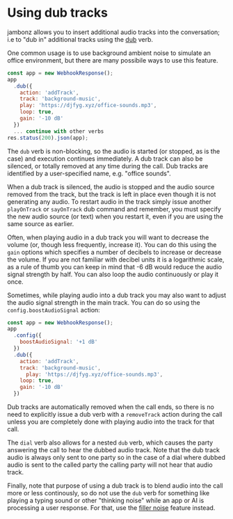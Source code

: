 # Using dub tracks
jambonz allows you to insert additional audio tracks into the conversation; i.e to "dub in" additional tracks using the [dub](/docs/webhooks/dub) verb. 

One common usage is to use background ambient noise to simulate an office environment, but there are many possibile ways to use this feature.

```js
const app = new WebhookResponse();
app
  .dub({
    action: 'addTrack',
    track: 'background-music',
    play: 'https://djfyg.xyz/office-sounds.mp3',
    loop: true,
    gain: '-10 dB'
  })
  ... continue with other verbs
res.status(200).json(app);
```

The `dub` verb is non-blocking, so the audio is started (or stopped, as is the case) and execution continues immediately.  A dub track can also be silenced, or totally removed at any time during the call. Dub tracks are identified by a user-specified name, e.g. "office sounds".

When a dub track is silenced, the audio is stopped and the audio source removed from the track, but the track is left in place even though it is not generating any audio.  To restart audio in the track simply issue another `playOnTrack` or `sayOnTrack` dub command and remember, you must specify the new audio source (or text) when you restart it, even if you are using the same source as earlier.

Often, when playing audio in a dub track you will want to decrease the volume (or, though less frequently, increase it).  You can do this using the `gain` options which specifies a number of decibels to increase or decrease the volume.  If you are not familiar with decibel units it is a logarithmic scale, as a rule of thumb you can keep in mind that -6 dB would reduce the audio signal strength by half.  You can also loop the audio continuously or play it once.

Sometimes, while playing audio into a dub track you may also want to adjust the audio signal strength in the main track.  You can do so using the `config.boostAudioSignal` action:

```js
const app = new WebhookResponse();
app
  .config({
    boostAudioSignal: '+1 dB'
  })
  .dub({
    action: 'addTrack',
    track: 'background-music',
      play: 'https://djfyg.xyz/office-sounds.mp3',
    loop: true,
    gain: '-10 dB'
  })
```

Dub tracks are automatically removed when the call ends, so there is no need to explicitly issue a dub verb with a `removeTrack` action during the call unless you are completely done with playing audio into the track for that call.

The `dial` verb also allows for a nested `dub` verb, which causes the party answering the call to hear the dubbed audio track.  Note that the dub track audio is always only sent to one party so in the case of a dial where dubbed audio is sent to the called party the calling party will not hear that audio track.

Finally, note that purpose of using a dub track is to blend audio into the call more or less continously, so do not use the `dub` verb for something like playing a typing sound or other "thinking noise" while an app or AI is processing a user response.  For that, use the [filler noise](/docs/supporting-articles/using-filler-noise) feature instead.